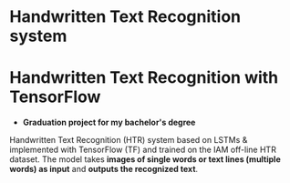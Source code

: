 # Handwritten Text Recognition system


# Handwritten Text Recognition with TensorFlow

* **Graduation project for my bachelor's degree**


Handwritten Text Recognition (HTR) system based on LSTMs & implemented with TensorFlow (TF) and trained on the IAM off-line HTR dataset.
The model takes **images of single words or text lines (multiple words) as input** and **outputs the recognized text**.

